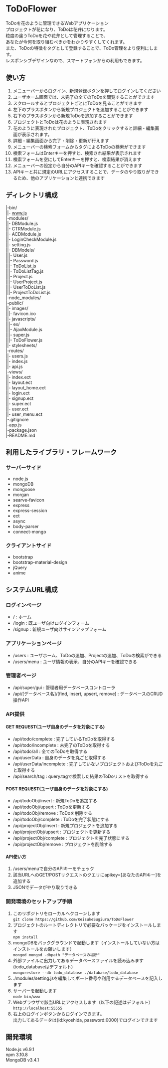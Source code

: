 # ToDoFlower
ToDoを花のように管理できるWebアプリケーション  
プロジェクトが花になり、ToDoは花弁になります。  
粒度の違うToDoを花や花弁として管理することで、  
あなたが今何を取り組むべきかをわかりやすくしてくれます。  
また、ToDoの特徴をタグとして登録することで、ToDo管理をより便利にします。  
レスポンシブデザインなので、スマートフォンからの利用もできます。

## 使い方  
1. メニューバーからログイン、新規登録ボタンを押してログインしてください  
2. ユーザホーム画面では、未完了の全てのToDoを閲覧することができます  
3. スクロールするとプロジェクトごとにToDoを見ることができます  
4. 左下のプラスボタンから新規プロジェクトを追加することができます  
5. 右下のプラスボタンから新規ToDoを追加することができます  
6. プロジェクトとToDoは花のように表現されます  
7. 花のように表現されたプロジェクト、ToDoをクリックすると詳細・編集画面が表示されます。
8. 詳細・編集画面から完了・削除・更新が行えます  
9. メニューバーの検索フォームからタグによるToDoの検索ができます  
10. 検索フォームはEnterキーを押すと、検索され結果が表示されます  
11. 検索フォームを空にしてEnterキーを押すと、検索結果が消えます  
12. メニューバーの設定から自分のAPIキーを確認することができます  
13. APIキーと共に規定のURLにアクセスすることで、データのやり取りができるため、他のアプリケーションと連携できます  


## ディレクトリ構成  
|-bin/  
||- www.js  
|-modules/  
||- DBModule.js  
||- CTRModule.js  
||- ACDModule.js  
||- LoginCheckModule.js  
||- setting.js    
||- DBModels/  
|||- User.js  
|||- Password.js  
|||- ToDoList.js  
|||- ToDoListTag.js  
|||- Project.js  
|||- UserProject.js  
|||- UserToDoList.js  
|||- ProjectToDoList.js  
|-node_modules/  
|-public/  
||- images/  
|||- favicon.ico  
||- javascripts/  
|||- ex/  
|||- AjaxModule.js  
|||- super.js  
|||- ToDoFlower.js   
||- stylesheets/  
|-routes/  
||- users.js  
||- index.js  
||- api.js  
|-views/  
||- index.ect  
||- layout.ect  
||- layout_home.ect  
||- login.ect  
||- signup.ect  
||- super.ect  
||- user.ect  
||- user_menu.ect  
|-.gitignore  
|-app.js  
|-package.json  
|-README.md  

## 利用したライブラリ・フレームワーク
### サーバーサイド  
- node.js  
- mongoDB  
- mongoose  
- morgan  
- searve-favicon
- express
- express-session
- ect
- async
- body-parser
- connect-mongo  

### クライアントサイド
- bootstrap
- bootstrap-material-design
- jQuery
- anime

## システムURL構成  
### ログインページ
- / : ホーム
- /login : 既ユーザ向けログインフォーム
- /signup : 新規ユーザ向けサインアップフォーム

### アプリケーションページ
- /users : ユーザホーム、ToDoの追加、Projectの追加、ToDoの検索ができる
- /users/menu : ユーザ情報の表示、自分のAPIキーを確認できる

### 管理者ページ
- /api/super/gui : 管理者用データベースコントローラ
- /api/[データベース名]/[find, insert, upsert, remove] : データベースのCRUD操作API

### API提供
#### GET REQUEST(ユーザ自身のデータを対象にする)
- /api/todo/complete : 完了しているToDoを取得する
- /api/todo/incomplete : 未完了のToDoを取得する
- /api/todo/all : 全てのToDoを取得する
- /api/userData : 自身のデータを丸ごと取得する
- /api/userData/incomplete : 完了していないプロジェクトおよびToDoを丸ごと取得する
- /api/search/tag : query.tagで検索した結果のToDoリストを取得する
#### POST REQUEST(ユーザ自身のデータを対象にする)
- /api/todoObj/insert : 新規ToDoを追加する
- /api/todoObj/upsert : ToDoを更新する
- /api/todoObj/remove : ToDoを削除する
- /api/todoObj/complete : ToDoを完了状態にする
- /api/projectObj/insert : 新規プロジェクトを追加する
- /api/projectObj/upsert : プロジェクトを更新する
- /api/projectObj/complete : プロジェクトを完了状態にする
- /api/projectObj/remove : プロジェクトを削除する

#### API使い方
1. /users/menuで自分のAPIキーをチェック
2. 該当URLへのGET/POSTリクエストのクエリにapikey=[あなたのAPIキー]を追加する
3. JSONでデータがやり取りできる

### 開発環境のセットアップ手順
1. このリポジトリをローカルへクローンします  
  `git clone https://github.com/KeisukeSugiura/ToDoFlower`
2. プロジェクトのルートディレクトリで必要なパッケージをインストールします  
  `npm install`  
3. mongoDBをバックグラウンドで起動します（インストールしていない方はインストールをお願いします）  
  `mongod mongod -dbpath "データベースの場所"`  
4. 外部ファイルに出力してあるデータベースファイルを読み込みます(todo_databaseはデフォルト)  
  `mongorestore --db todo_database ./database/todo_database`  
5. ./modules/setting.jsを編集してポート番号や利用するデータベースを記入します  
6. サーバーを起動します  
  `node bin/www`  
7. Webブラウザで該当URLにアクセスします（以下の記述はデフォルト）  
  `http://localhost:55555`
8. 右上のログインボタンからログインできます。  
  出力してあるデータは{id:kyoshida, password:0000}でログインできます  




## 開発環境  
Node.js v6.9.1  
npm 3.10.8  
MongoDB v3.4.1  
